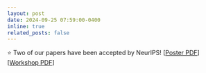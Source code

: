 ```yaml
---
layout: post
date: 2024-09-25 07:59:00-0400
inline: true
related_posts: false
---
```


⭐ Two of our papers have been accepted by NeurIPS! [[Poster PDF](https://arxiv.org/abs/2409.17510)] [[Workshop PDF](https://openreview.net/forum?id=dw4pR39eUD)]
